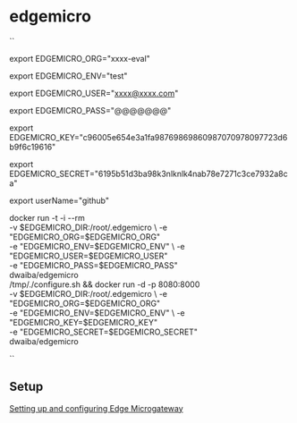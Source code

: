 # edgemicro
``

export EDGEMICRO_ORG="xxxx-eval"

export EDGEMICRO_ENV="test"

export EDGEMICRO_USER="xxxx@xxxx.com"

export EDGEMICRO_PASS="@@@@@@@"

export EDGEMICRO_KEY="c96005e654e3a1fa98769869860987070978097723d6b9f6c19616"

export EDGEMICRO_SECRET="6195b51d3ba98k3nlknlk4nab78e7271c3ce7932a8ca"

export userName="github"

docker run -t -i --rm \
  -v $EDGEMICRO_DIR:/root/.edgemicro \
  -e "EDGEMICRO_ORG=$EDGEMICRO_ORG" \
  -e "EDGEMICRO_ENV=$EDGEMICRO_ENV" \
  -e "EDGEMICRO_USER=$EDGEMICRO_USER" \
  -e "EDGEMICRO_PASS=$EDGEMICRO_PASS" \
  dwaiba/edgemicro \
  /tmp/./configure.sh && docker run -d -p 8080:8000 \
  -v $EDGEMICRO_DIR:/root/.edgemicro \
  -e "EDGEMICRO_ORG=$EDGEMICRO_ORG" \
  -e "EDGEMICRO_ENV=$EDGEMICRO_ENV" \
  -e "EDGEMICRO_KEY=$EDGEMICRO_KEY" \
  -e "EDGEMICRO_SECRET=$EDGEMICRO_SECRET" \
  dwaiba/edgemicro
  
``
## Setup
[Setting up and configuring Edge Microgateway](https://docs.apigee.com/api-platform/microgateway/2.5.x/setting-and-configuring-edge-microgateway#Cloud%20config)
